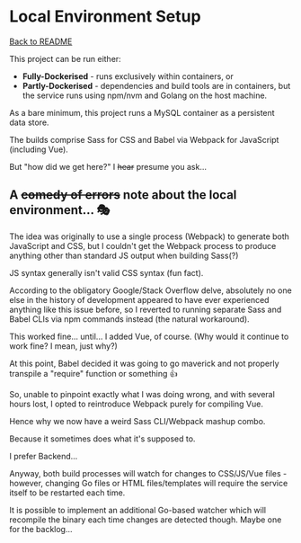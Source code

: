 # Local Environment Setup

[Back to README](../README.md)

This project can be run either:
* **Fully-Dockerised** - runs exclusively within containers, or
* **Partly-Dockerised** - dependencies and build tools are in containers, but the service runs using npm/nvm and Golang
on the host machine.

As a bare minimum, this project runs a MySQL container as a persistent data store.

The builds comprise Sass for CSS and Babel via Webpack for JavaScript (including Vue).

But "how did we get here?" I ~~hear~~ presume you ask...

## A ~~comedy of errors~~ note about the local environment... 🎭

The idea was originally to use a single process (Webpack) to generate both JavaScript and CSS, but
I couldn't get the Webpack process to produce anything other than standard JS output when building Sass(?)

JS syntax generally isn't valid CSS syntax (fun fact).

According to the obligatory Google/Stack Overflow delve, absolutely no one else in the history of development appeared
to have ever experienced anything like this issue before, so I reverted to running separate Sass and Babel CLIs via npm
commands instead (the natural workaround).

This worked fine... until... I added Vue, of course. (Why would it continue to work fine? I mean, just why?)

At this point, Babel decided it was going to go maverick and not properly transpile a "require" function or something 👍

So, unable to pinpoint exactly what I was doing wrong, and with several hours lost, I opted to reintroduce Webpack
purely for compiling Vue.

Hence why we now have a weird Sass CLI/Webpack mashup combo.

Because it sometimes does what it's supposed to.

I prefer Backend...

Anyway, both build processes will watch for changes to CSS/JS/Vue files - however, changing Go files or HTML
files/templates will require the service itself to be restarted each time.

It is possible to implement an additional Go-based watcher which will recompile the binary each time changes are detected
though. Maybe one for the backlog...
